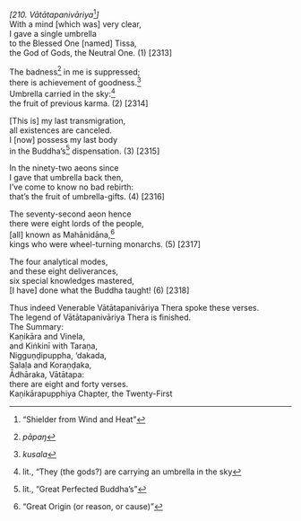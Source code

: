 *\[210. Vātātapanivāriya*[^1]*\]*  
With a mind \[which was\] very clear,  
I gave a single umbrella  
to the Blessed One \[named\] Tissa,  
the God of Gods, the Neutral One. (1) \[2313\]

The badness[^2] in me is suppressed;  
there is achievement of goodness.[^3]  
Umbrella carried in the sky:[^4]  
the fruit of previous karma. (2) \[2314\]

\[This is\] my last transmigration,  
all existences are canceled.  
I \[now\] possess my last body  
in the Buddha’s[^5] dispensation. (3) \[2315\]

In the ninety-two aeons since  
I gave that umbrella back then,  
I’ve come to know no bad rebirth:  
that’s the fruit of umbrella-gifts. (4) \[2316\]

The seventy-second aeon hence  
there were eight lords of the people,  
\[all\] known as Mahānidāna,[^6]  
kings who were wheel-turning monarchs. (5) \[2317\]

The four analytical modes,  
and these eight deliverances,  
six special knowledges mastered,  
\[I have\] done what the Buddha taught! (6) \[2318\]

Thus indeed Venerable Vātātapanivāriya Thera spoke these verses.  
The legend of Vātātapanivāriya Thera is finished.  
The Summary:  
Kaṇikāra and Vinela,  
and Kiṅkinī with Taraṇa,  
Nigguṇḍipuppha, ‘dakada,  
Salaḷa and Koraṇḍaka,  
Ādhāraka, Vātātapa:  
there are eight and forty verses.  
Kaṇikārapupphiya Chapter, the Twenty-First

[^1]: “Shielder from Wind and Heat”

[^2]: *pāpaŋ*

[^3]: *kusala*

[^4]: lit., “They (the gods?) are carrying an umbrella in the sky

[^5]: lit., “Great Perfected Buddha’s”

[^6]: “Great Origin (or reason, or cause)”
